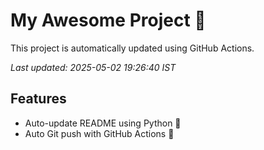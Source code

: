# My Awesome Project 🚀

This project is automatically updated using GitHub Actions.

_Last updated: 2025-05-02 19:26:40 IST_

## Features
- Auto-update README using Python 🐍
- Auto Git push with GitHub Actions 🤖
